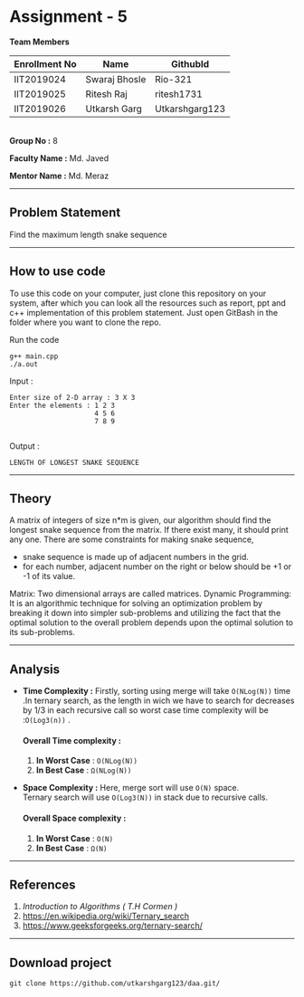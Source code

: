 # Assignment - 5


**Team Members**

|  Enrollment No |   Name         | GithubId        |
 --------------  |   ----         | --------        |
|    IIT2019024  |   Swaraj Bhosle| Rio-321         |
|    IIT2019025  |   Ritesh Raj   | ritesh1731      | 
|    IIT2019026  |   Utkarsh Garg | Utkarshgarg123  |

\
**Group No :** 8

**Faculty Name :** Md. Javed

**Mentor Name :** Md. Meraz

---
## Problem Statement
Find the maximum length snake sequence


---
## How to use code
To use this code on your computer, just clone this repository on your system, after which you can look all the resources such as report, ppt and c++ implementation of this problem statement. Just open GitBash in the folder where you want to clone the repo.


Run the code
```
g++ main.cpp
./a.out
```

Input : 
```
Enter size of 2-D array : 3 X 3 
Enter the elements : 1 2 3
                     4 5 6
                     7 8 9


```
Output : 
```
LENGTH OF LONGEST SNAKE SEQUENCE
```
---




## Theory
A matrix of integers of size n*m is given, our algorithm should find the longest snake sequence from the matrix. If
there exist many, it should print any one. There are some
constraints for making snake sequence,
  * snake sequence is made up of adjacent numbers in the
    grid.
  * for each number, adjacent number on the right or below
    should be +1 or -1 of its value.

Matrix: Two dimensional arrays are called matrices. Dynamic
Programming: It is an algorithmic technique for solving
an optimization problem by breaking it down into simpler
sub-problems and utilizing the fact that the optimal solution
to the overall problem depends upon the optimal solution to
its sub-problems.


---

## Analysis

* **Time Complexity :** Firstly, sorting using merge will take ``` O(NLog(N)) ``` time .In ternary search, as the length in wich we have to search for decreases by 1/3 in each recursive call so  worst case time complexity will be :```O(Log3(n))``` .

    #### Overall Time complexity :
    1. **In Worst Case** : ```O(NLog(N))```
    2. **In Best Case** : ```Ω(NLog(N))```


* **Space Complexity :**
Here, merge sort will use ```O(N)``` space.\
Ternary search will use ```O(Log3(N))``` in stack due to recursive calls.
    #### Overall Space complexity :
    1. **In Worst Case** : ```O(N)```
    2. **In Best Case** : ```Ω(N)```

---

## References

1. *Introduction to Algorithms ( T.H Cormen )*
2. https://en.wikipedia.org/wiki/Ternary_search
3. https://www.geeksforgeeks.org/ternary-search/

---

## Download project

```
git clone https://github.com/utkarshgarg123/daa.git/
```
